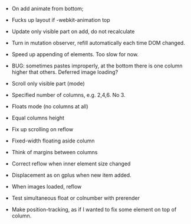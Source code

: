 * On add animate from bottom;

* Fucks up layout if -webkit-animation top

* Update only visible part on add, do not recalculate

* Turn in mutation observer, refill automatically each time DOM changed.

* Speed up appending of elements. Too slow for now.

* BUG: sometimes pastes improperly, at the bottom there is one column higher that others. Deferred image loading?

* Scroll only visible part (mode)

* Specified number of columns, e.g. 2,4,6. No 3.

* Floats mode (no columns at all)

* Equal columns height
* Fix up scrolling on reflow
* Fixed-width floating aside column
* Think of margins between columns
* Correct reflow when inner element size changed
* Displacement as on gplus when new item added.
* When images loaded, reflow
* Test simultaneous float or colnumber with prerender
* Make position-tracking, as if I wanted to fix some element on top of column.
